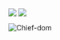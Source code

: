 
<a>
  <img align="center" src="https://github-readme-stats.vercel.app/api/top-langs/?username=Chief-dom&langs_count=4" />
</a>
<a>
  <img align="center" src="https://github-readme-stats.vercel.app/api?username=Chief-dom&show_icons=true&count_private=true&include_all_commits=true" />
</a>
<!--
[![Chief-dom's stats](https://github-readme-stats.vercel.app/api/top-langs/?username=Chief-dom&exclude_repo=Predict_Future_Sales)]

![Chief-dom's GitHub stats](https://github-readme-stats.vercel.app/api?username=Chief-dom&show_icons=true&hide=prs)
-->


<!--
<a href="https://github.com/Chief-dom/Predict_Future_Sales">
  <img align="center" src="https://github-readme-stats.vercel.app/api/pin/?username=Chief-dom&repo=Predict_Future_Sales" />
</a>
[![Top Langs](https://github-readme-stats.vercel.app/api/top-langs/?username=Chief-dom&langs_count=4&count_private=true)](https://github.com/Chief-dom/github-readme-stats)
-->
<!--
![Chief-dom's GitHub stats](https://github-readme-stats.vercel.app/api?username=Chief-dom&show_icons=true&theme=radical)
-->


![Chief-dom](https://img.shields.io/badge/<WORD_ON_LEFT>-<WORD_ON_RIGHT>-informational?style=flat&logo=<LOGO_NAME>&logoColor=white&color=2bbc8a)


<!--
**Chief-dom/Chief-dom** is a ✨ _special_ ✨ repository because its `README.md` (this file) appears on your GitHub profile.


Here are some ideas to get you started:

- 🔭 I’m currently working on ...
- 🌱 I’m currently learning ...
- 👯 I’m looking to collaborate on ...
- 🤔 I’m looking for help with ...
- 💬 Ask me about ...
- 📫 How to reach me: ...
- 😄 Pronouns: ...
- ⚡ Fun fact: ...
-->
